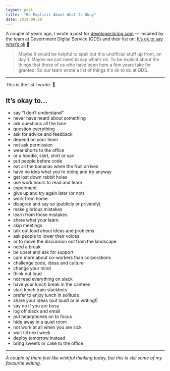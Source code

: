 ```yaml
---
layout: post
title:  "Be Explicit About What Is Okay"
date: 2019-09-29
---
```


A couple of years ago, I wrote a post for [developer.bring.com](https://developer.bring.com/blog/yes-its-okay/) — inspired by the team at Government Digital Service (GDS) and their list on: [It’s ok to say what’s ok](https://gds.blog.gov.uk/2016/05/25/its-ok-to-say-whats-ok/) 🙌

> Maybe it would be helpful to spell out this unofficial stuff up front, on day 1. Maybe we just need to say what’s ok. To be explicit about the things that those of us who have been here a few years take for granted. So our team wrote a list of things it's ok to do at GDS.

---

This is the list I wrote. 💖

## It’s okay to…

* say “I don’t understand”
* never have heard about something
* ask questions all the time
* question everything
* ask for advice and feedback
* depend on your team
* not ask permission
* wear shorts to the office
* or a hoodie, skirt, shirt or sari
* put people before code
* eat all the bananas when the fruit arrives
* have no idea what you’re doing and try anyway
* get lost down rabbit holes
* use work hours to read and learn
* experiment
* give up and try again later (or not)
* work from home
* disagree and say so (publicly or privately)
* make glorious mistakes
* learn from those mistakes
* share what your learn
* skip meetings
* talk out loud about ideas and problems
* ask people to lower their voices
* or to move the discussion out from the landscape
* need a break
* be upset and ask for support
* care more about co-workers than corporations
* challenge code, ideas and culture
* change your mind
* think out loud
* not read everything on slack
* have your lunch break in the canteen
* start lunch train slackbots
* prefer to enjoy lunch in solitude
* share your ideas (out loud! or in writing!)
* say no if you are busy
* log off slack and email
* put headphones on to focus
* hide away in a quiet room
* not work at all when you are sick
* wait till next week
* deploy tomorrow instead
* bring sweets or cake to the office

---

_A couple of them feel like wishful thinking today, but this is still some of my favourite writing._
